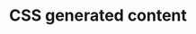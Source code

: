 ---
{
  "title": "CSS generated content",
  "description": "CSS Generated Content is content that is added to the DOM via CSS such as ::before and ::after content.",
  "category": "css",
  "keywords": [
    "CSS generated content"
  ],
  "last_test_date": "2018-07-21",
  "test_results_url": "https://a11ysupport.io/tech/css/generated_content",
  "notes": "Avoid using CSS generated content for meaningful textual additions.",
  "stats": {
    "dragon_win": {
      "chrome": {
        "81": "n",
        "70.0": "n"
      },
      "ie": {
        "11.134": null
      },
      "firefox": {
        "63.0.1": null
      }
    },
    "jaws": {
      "chrome": {
        "75": "a",
        "81": "a"
      },
      "ie": {
        "11": "n"
      },
      "firefox": {
        "67": "y",
        "74": "y"
      },
      "edge": {
        "44": null
      }
    },
    "narrator": {
      "edge": {
        "44": "a"
      }
    },
    "nvda": {
      "chrome": {
        "75": "a",
        "81": "a"
      },
      "firefox": {
        "60": "y",
        "67": "y",
        "74": "y"
      }
    },
    "talkback": {
      "and_chr": {
        "67": "y",
        "76": "y",
        "81": "y"
      }
    },
    "va_and": {
      "and_chr": {
        "77": "a",
        "81": "a"
      }
    },
    "vo_ios": {
      "ios_saf": {
        "13.4.1": "y",
        "12.3.1": "y"
      }
    },
    "vo_macos": {
      "safari": {
        "13.1": "y",
        "12.1.1": "y"
      }
    },
    "orca": {
      "firefox": {
        "69": "y",
        "74": "y"
      }
    },
    "vc_ios": {
      "ios_saf": {
        "13.4.1": "a",
        "13.0": "a"
      }
    },
    "vc_macos": {
      "safari": {
        "13.1": "a",
        "13.0.2": "a"
      }
    },
    "wsr": {
      "chrome": {
        "77": "n",
        "81": "n"
      },
      "edge": {
        "44": null
      }
    }
  },
  "links": {
    "Chrome bug for incorrect button name mapping": "https://bugs.chromium.org/p/chromium/issues/detail?id=1071827",
    "CSS Generated Content Module Level 3": "https://www.w3.org/TR/2016/WD-css-content-3-20160602/",
    "Accessible Name and Description Computation: Step 2F": "https://www.w3.org/TR/accname-1.1/https://www.w3.org/TR/accname-1.1/#step2F.ii"
  }
}
---